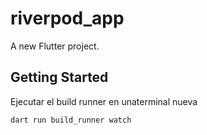 # riverpod_app

A new Flutter project.

## Getting Started

Ejecutar el build runner en unaterminal nueva
```
dart run build_runner watch
```